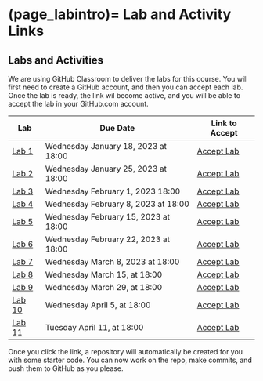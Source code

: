 (page_labintro)=
Lab and Activity Links
=======================

<head>
    <base target="_blank">
</head>

## Labs and Activities

We are using GitHub Classroom to deliver the labs for this course.
You will first need to create a GitHub account, and then you can accept each lab.
Once the lab is ready, the link wil become active, and you will be able to accept the lab in your GitHub.com account.

| Lab                            | Due Date                             | Link to Accept                                        |
|--------------------------------|--------------------------------------|-------------------------------------------------------|
| [Lab 1](week01/lab/README.md)  | Wednesday January 18, 2023 at 18:00  | [Accept Lab](https://classroom.github.com/a/khHjuWzl) |
| [Lab 2](week02/lab/README.md)  | Wednesday January 25, 2023 at 18:00  | [Accept Lab](https://classroom.github.com/a/rK6ZngiD) |
| [Lab 3](week03/lab/README.md)  | Wednesday February 1, 2023 18:00     | [Accept Lab](https://classroom.github.com/a/OnTswVbE) |
| [Lab 4](week04/lab/README.md)  | Wednesday February 8, 2023 at 18:00  | [Accept Lab](https://classroom.github.com/a/wPhh9HUJ) |
| [Lab 5](week05/lab/README.md)  | Wednesday February 15, 2023 at 18:00 | [Accept Lab](https://classroom.github.com/a/qx7YHIz-) |
| [Lab 6](week06/lab/README.md)  | Wednesday February 22, 2023 at 18:00 | [Accept Lab](https://classroom.github.com/a/yKRJl5gn) |
| [Lab 7](week08/lab/README.md)  | Wednesday March 8, 2023 at 18:00     | [Accept Lab](https://classroom.github.com/a/g4W74Dab) |
| [Lab 8](week09/lab/README.md)  | Wednesday March 15, at 18:00         | [Accept Lab](https://classroom.github.com/a/x4t84mM5) |
| [Lab 9](week11/lab/README.md)  | Wednesday March 29, at 18:00         | [Accept Lab](https://classroom.github.com/a/SLZe1It0) |
| [Lab 10](week12/lab/README.md) | Wednesday April 5, at 18:00          | [Accept Lab](https://classroom.github.com/a/f3zQvi94) |
| [Lab 11](week13/lab/README.md) | Tuesday April 11, at 18:00           | [Accept Lab](https://classroom.github.com/a/0GdgdTl7) |

Once you click the link, a repository will automatically be created for you with some starter code.
You can now work on the repo, make commits, and push them to GitHub as you please. 